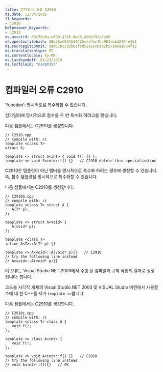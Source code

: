 ```yaml
---
title: 컴파일러 오류 C2910
ms.date: 11/04/2016
f1_keywords:
- C2910
helpviewer_keywords:
- C2910
ms.assetid: 09c50e6a-e099-42f6-8ed6-d80e292a7a36
ms.openlocfilehash: 58d56ad834b34425cda4ac7ba081eabd2424e451
ms.sourcegitcommit: 0ab61bc3d2b6cfbd52a16c6ab2b97a8ea1864f12
ms.translationtype: MT
ms.contentlocale: ko-KR
ms.lasthandoff: 04/23/2019
ms.locfileid: "62408357"
---
```

# <a name="compiler-error-c2910"></a>컴파일러 오류 C2910

'function': 명시적으로 특수화할 수 없습니다.

컴파일러에 명시적으로 함수를 두 번 특수화 하려고를 했습니다.

다음 샘플에서는 C2910를 생성합니다.

```
// C2910.cpp
// compile with: /c
template <class T>
struct S;

template <> struct S<int> { void f() {} };
template <> void S<int>::f() {}   // C2910 delete this specialization
```

C2910은 템플릿이 아닌 멤버를 명시적으로 특수화 하려는 경우에 생성할 수 있습니다. 즉, 함수 템플릿을 명시적으로 특수화할 수 있습니다.

다음 샘플에서는 C2910를 생성합니다.

```
// C2910b.cpp
// compile with: /c
template <class T> struct A {
   A(T* p);
};

template <> struct A<void> {
   A(void* p);
};

template <class T>
inline A<T>::A(T* p) {}

template <> A<void>::A(void* p){}   // C2910
// try the following line instead
// A<void>::A(void* p){}
```

이 오류는 Visual Studio.NET 2003에서 수행 된 컴파일러 규칙 작업의 결과로 생성 됩니다: 합니다.

코드를 시각적 개체의 Visual Studio.NET 2003 및 VISUAL Studio 버전에서 사용할 수에 대 한 C++를 제거 `template <>`합니다.

다음 샘플에서는 C2910를 생성합니다.

```
// C2910c.cpp
// compile with: /c
template <class T> class A {
   void f();
};

template <> class A<int> {
   void f();
};

template <> void A<int>::f() {}   // C2910
// try the following line instead
// void A<int>::f(){}   // OK
```